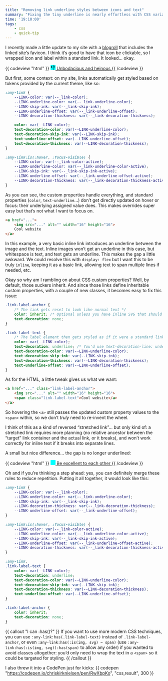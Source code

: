 ```yaml
---
title: "Removing link underline styles between icons and text"
summary: "Fixing the tiny underline is nearly effortless with CSS variables."
time: '19:10:00'
tags:
    - css
    - quick-tip
---
```


I recently made a little update to my site with a [blogroll](/blogroll/) that includes the linked site’s favicon. I think it’s good to have that icon be clickable, so I wrapped icon and label within a standard link. It looked… okay.

{{ codeview "html" }}
	<a href="#">
		<img src="data:image/svg+xml,<svg xmlns='http://www.w3.org/2000/svg' viewBox='0 0 100 100'><rect xmlns='http://www.w3.org/2000/svg' width='100%' height='100%' fill='cyan' rx='10'/><text x='50%25' y='.9em' font-size='90' text-anchor='middle'>👎</text></svg>" alt="" width="16" height="16" style="display: inline-block;">
		Unbodacious and heinous
	</a>
{{ /codeview }}

But first, some context: on my site, links automatically get styled based on tokens provided by the current theme, like so:

```css
:any-link {
	--LINK-color: var(--_link-color);
	--LINK-underline-color: var(--_link-underline-color);
	--LINK-skip-ink: var(--_link-skip-ink);
	--LINK-underline-offset: var(--_link-underline-offset);
	--LINK-decoration-thickness: var(--_link-decoration-thickness);

	color: var(--LINK-color);
	text-decoration-color: var(--LINK-underline-color);
	text-decoration-skip-ink: var(--LINK-skip-ink);
	text-underline-offset: var(--LINK-underline-offset);
	text-decoration-thickness: var(--LINK-decoration-thickness);
}

:any-link:is(:hover, :focus-visible) {
	--LINK-color: var(--_link-color-active);
	--LINK-underline-color: var(--_link-underline-color-active);
	--LINK-skip-ink: var(--_link-skip-ink-active);
	--LINK-underline-offset: var(--_link-underline-offset-active);
	--LINK-decoration-thickness: var(--_link-decoration-thickness-active);
}
```

As you can see, the custom properties handle everything, and standard properties (`color`, `text-underline`…) don’t get directly updated on hover or focus: their underlying assigned value does. This makes overrides super easy but that’s not what I want to focus on.

```html
<a href="...">
	<img src="..." alt="" width="16" height="16">
	Cool website
</a>
```

In this example, a very basic inline link introduces an underline between the image and the text. Inline images won’t get an underline in this case, but whitespace is text, and text gets an underline. This makes the gap a little awkward. We could resolve this with `display: flex` but I want this to be truly `inline`, keeping it as a basic link, allowing text to span multiple lines if needed, etc.

Okay so why am I rambling on about CSS custom properties? Well, by default, those suckers inherit. And since those links define inheritable custom properties, with a couple of new classes, it becomes easy to fix this issue:

```css
.link-label-anchor {
	/* The link gets reset to look like normal text */
	color: inherit; /* Optional unless you have inline SVG that should look like normal text */
	text-decoration: none;
}

.link-label-text {
	/* The label element then gets styled as if it were a standard link */
	color: var(--LINK-color);
	text-decoration: underline; /* You'd use text-decoration-line: underline; to be more intentional, but this serves as a good fallback, too! */
	text-decoration-color: var(--LINK-underline-color);
	text-decoration-skip-ink: var(--LINK-skip-ink);
	text-decoration-thickness: var(--LINK-decoration-thickness);
	text-underline-offset: var(--LINK-underline-offset);
}
```

As for the HTML, a little tweak gives us what we want:

```html
<a href="..." class="link-label-anchor">
	<img src="..." alt="" width="16" height="16">
	<span class="link-label-text">Cool website</a>
</a>
```

So hovering the `<a>` still passes the updated custom property values to the `<span>` within, so we don’t *truly* need to re-invent the wheel.

I think of this as a kind of reversed “stretched link”… but only kind of: a stretched link requires more planning (no relative ancestor between the “target” link container and the actual link, or it breaks), and won’t work correctly for inline text if it breaks into separate lines.

A small but nice difference… the gap is no longer underlined:

{{ codeview "html" }}
	<a href="#" class="link-label-anchor">
		<img src="data:image/svg+xml,<svg xmlns='http://www.w3.org/2000/svg' viewBox='0 0 100 100'><rect xmlns='http://www.w3.org/2000/svg' width='100%' height='100%' fill='cyan' rx='10'/><text x='50%25' y='.9em' font-size='90' text-anchor='middle'>🤘</text></svg>" alt="" width="16" height="16" style="display: inline-block;">
		<span class="link-label-text">Be excellent to each other</span>
    </a>
{{ /codeview }}

Oh and if you’re thinking a step ahead: yes, you can definitely merge these rules to reduce repetition. Putting it all together, it would look like this:

```css
:any-link {
	--LINK-color: var(--_link-color);
	--LINK-underline-color: var(--_link-underline-color);
	--LINK-skip-ink: var(--_link-skip-ink);
	--LINK-decoration-thickness: var(--_link-decoration-thickness);
	--LINK-underline-offset: var(--_link-underline-offset);
}

:any-link:is(:hover, :focus-visible) {
	--LINK-color: var(--_link-color-active);
	--LINK-underline-color: var(--_link-underline-color-active);
	--LINK-skip-ink: var(--_link-skip-ink-active);
	--LINK-underline-offset: var(--_link-underline-offset-active);
	--LINK-decoration-thickness: var(--_link-decoration-thickness-active);
}

:any-link,
.link-label-text {
	color: var(--LINK-color);
	text-decoration: underline;
	text-decoration-color: var(--LINK-underline-color);
	text-decoration-skip-ink: var(--LINK-skip-ink);
	text-decoration-thickness: var(--LINK-decoration-thickness);
	text-underline-offset: var(--LINK-underline-offset);
}

.link-label-anchor {
	color: inherit;
	text-decoration: none;
}
```

{{ callout "I can :has()?" }}
If you want to use more modern CSS techniques, you can use `:any-link:has(.link-label-text)` instead of `.link-label-anchor`, or even `:any-link:has(:is(img, svg) ~ span)` (use `:any-link:has(:is(img, svg)):has(span)` to allow any order) if you wanted to avoid classes altogether: you’d only need to wrap the text in a `<span>` so it could be targeted for styling.
{{ /callout }}

I also threw it into a CodePen just for kicks:
{{ codepen "https://codepen.io/chriskirknielsen/pen/RwXbpKo", "css,result", 300 }}